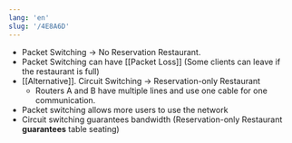 ```yaml
---
lang: 'en'
slug: '/4E8A6D'
---
```


- Packet Switching → No Reservation Restaurant.
- Packet Switching can have [[Packet Loss]] (Some clients can leave if the restaurant is full)
- [[Alternative]]. Circuit Switching → Reservation-only Restaurant
  - Routers A and B have multiple lines and use one cable for one communication.
- Packet switching allows more users to use the network
- Circuit switching guarantees bandwidth (Reservation-only Restaurant **guarantees** table seating)
